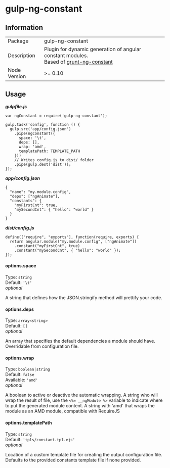 gulp-ng-constant
================

## Information

<table>
<tr> 
<td>Package</td><td>gulp-ng-constant</td>
</tr>
<tr>
<td>Description</td>
<td>Plugin for dynamic generation of angular constant modules.<br>
Based of <a href="https://github.com/werk85/grunt-ng-constant">grunt-ng-constant</a></td>
</tr>
<tr>
<td>Node Version</td>
<td>>= 0.10</td>
</tr>
</table>

## Usage
  
_**gulpfile.js**_

    var ngConstant = require('gulp-ng-constant');

    gulp.task('config', function () {
      gulp.src('app/config.json')
        .pipe(ngConstant({
          space: '\t',
          deps: [],
          wrap: 'amd',
          templatePath: TEMPLATE_PATH
        }))
        // Writes config.js to dist/ folder
        .pipe(gulp.dest('dist'));
    });

_**app/config.json**_

    {
      "name": "my.module.config",
      "deps": ["ngAnimate"],
      "constants": {
        "myFirstCnt": true,
        "mySecondCnt": { "hello": "world" }
      }
    }

_**dist/config.js**_

    define(["require", "exports"], function(require, exports) {
      return angular.module("my.module.config", ["ngAnimate"])
        .constant("myFirstCnt", true)
        .constant("mySecondCnt", { "hello": "world" });
    });


#### options.space

Type: `string`  
Default: `'\t'`  
_optional_

A string that defines how the JSON.stringify method will prettify your code.

#### options.deps

Type: `array<string>`  
Default: `[]`  
_optional_

An array that specifies the default dependencies a module should have.
Overridable from configuration file.

#### options.wrap

Type: `boolean|string`  
Default: `false`  
Available: `'amd'`  
_optional_

A boolean to active or deactive the automatic wrapping.
A string who will wrap the result of file, use the
`<%= __ngModule %>` variable to indicate where to put the generated
module content.
A string with 'amd' that wraps the module as an AMD module, 
compatible with RequireJS

#### options.templatePath

Type: `string`  
Default: `'tpls/constant.tpl.ejs'`  
_optional_

Location of a custom template file for creating the output configuration file. Defaults to the provided constants template file if none provided.
